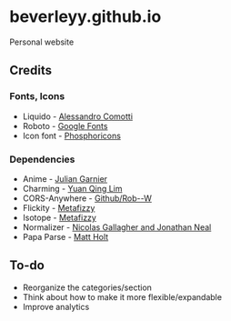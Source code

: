 # beverleyy.github.io
Personal website

## Credits

### Fonts, Icons
* Liquido - [Alessandro Comotti](https://www.behance.net/gallery/22155251/LIQUIDO-free-font)
* Roboto - [Google Fonts](https://fonts.google.com/specimen/Roboto)
* Icon font - [Phosphoricons](https://phosphoricons.com/)

### Dependencies
* Anime - [Julian Garnier](https://github.com/juliangarnier/anime)
* Charming - [Yuan Qing Lim](https://github.com/yuanqing/charming)
* CORS-Anywhere - [Github/Rob--W](https://github.com/Rob--W/cors-anywhere)
* Flickity - [Metafizzy](https://flickity.metafizzy.co/)
* Isotope - [Metafizzy](https://isotope.metafizzy.co/)
* Normalizer - [Nicolas Gallagher and Jonathan Neal](https://necolas.github.io/normalize.css/)
* Papa Parse - [Matt Holt](https://www.papaparse.com)

## To-do
* Reorganize the categories/section
* Think about how to make it more flexible/expandable
* Improve analytics
